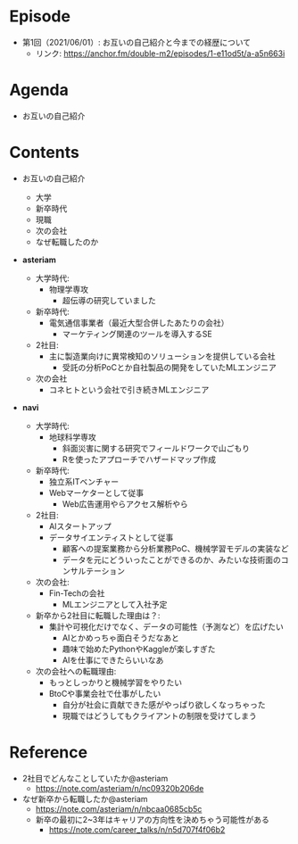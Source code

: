 # Episode
- 第1回（2021/06/01）: お互いの自己紹介と今までの経歴について
	- リンク: https://anchor.fm/double-m2/episodes/1-e11od5t/a-a5n663i

# Agenda
- お互いの自己紹介

# Contents
- お互いの自己紹介
    - 大学
    - 新卒時代
    - 現職
    - 次の会社
    - なぜ転職したのか
- **asteriam**
    - 大学時代:
        - 物理学専攻
            - 超伝導の研究していました
    - 新卒時代:
        - 電気通信事業者（最近大型合併したあたりの会社）
            - マーケティング関連のツールを導入するSE
    - 2社目:
        - 主に製造業向けに異常検知のソリューションを提供している会社
            - 受託の分析PoCとか自社製品の開発をしていたMLエンジニア
    - 次の会社
        - コネヒトという会社で引き続きMLエンジニア

- **navi**
    - 大学時代:
        - 地球科学専攻
            - 斜面災害に関する研究でフィールドワークで山ごもり
            - Rを使ったアプローチでハザードマップ作成
    - 新卒時代:
        - 独立系ITベンチャー
        - Webマーケターとして従事
            - Web広告運用やらアクセス解析やら
    - 2社目:
        - AIスタートアップ
        - データサイエンティストとして従事
            - 顧客への提案業務から分析業務PoC、機械学習モデルの実装など
            - データを元にどういったことができるのか、みたいな技術面のコンサルテーション
    - 次の会社:
        - Fin-Techの会社
            - MLエンジニアとして入社予定
    - 新卒から2社目に転職した理由は？:
        - 集計や可視化だけでなく、データの可能性（予測など）を広げたい
            - AIとかめっちゃ面白そうだなあと
            - 趣味で始めたPythonやKaggleが楽しすぎた
            - AIを仕事にできたらいいなあ
    - 次の会社への転職理由:
        - もっとしっかりと機械学習をやりたい
        - BtoCや事業会社で仕事がしたい
            - 自分が社会に貢献できた感がやっぱり欲しくなっちゃった
            - 現職ではどうしてもクライアントの制限を受けてしまう

# Reference
- 2社目でどんなことしていたか@asteriam
    - https://note.com/asteriam/n/nc09320b206de
- なぜ新卒から転職したか@asteriam
    - https://note.com/asteriam/n/nbcaa0685cb5c
    - 新卒の最初に2~3年はキャリアの方向性を決めちゃう可能性がある
        - https://note.com/career_talks/n/n5d707f4f06b2
